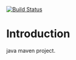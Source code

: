[![Build Status](https://travis-ci.org/Tailp/travisplay.png)](https://travis-ci.org/Tailp/travisplay)
# Introduction 
java maven project.   
    
  
  
  
  
